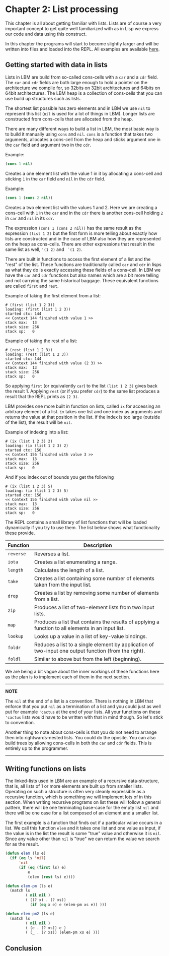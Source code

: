 
# Chapter 2: List processing

This chapter is all about getting familiar with lists. Lists are
of course a very important concept to get quite well familiarized with
as in Lisp we express our code and data using this construct.

In this chapter the programs will start to become slightly larger and
will be written into files and loaded into the REPL. All examples are
available [here](./ch2_examples).


## Getting started with data in lists

Lists in LBM are build from so-called cons-cells with a `car` and a `cdr`
field. The `car` and `cdr` fields are both large enough to hold a pointer
on the architecture we compile for, so 32bits on 32bit architectures and
64bits on 64bit architectures. The LBM heap is a collection of cons-cells
that you can use build up structures such as lists.

The shortest list possible has zero elements and in LBM we use `nil` to
represent this list (`nil` is used for a lot of things in LBM). Longer
lists are constructed from cons-cells that are allocated from the heap.

There are many different ways to build a list in LBM, the most basic way
is to build it manually using `cons` and `nil`. `cons` is a function
that takes two arguments, allocates a cons-cell from the heap and sticks
argument one in the `car` field and argument two in the `cdr`.

Example:
```lisp
(cons 1 nil)
```
Creates a one element list with the value 1 in it by allocating a cons-cell
and sticking `1` in the `car` field and `nil` in the `cdr` field.

Example:
```lisp
(cons 1 (cons 2 nil))
```
Creates a two element list with the values 1 and 2. Here we are creating a
cons-cell with `1` in the `car` and in the `cdr` there is another cons-cell
holding `2` in `car` and `nil` in its `cdr`.

The expression `(cons 1 (cons 2 nil))` has the same result as the
expression `(list 1 2)` but the first form is more telling about exactly how
lists are constructed and in the case of LBM also how they are represented
on the heap as cons-cells. There are other expressions that result
in the same list as well, `'(1 2)` and `` `(1 2)``.

There are built in functions to access the first element of a list
and the "rest" of the list. These functions are traditionally called
`car` and `cdr` in lisps as what they do is exactly accessing these fields
of a cons-cell. In LBM we have the `car` and `cdr` functions but also
names which are a bit more telling and not carrying the same historical baggage.
These equivalent functions are called `first` and `rest`.

Example of taking the first element from a list:
```
# (first (list 1 2 3))
loading: (first (list 1 2 3))
started ctx: 144
<< Context 144 finished with value 1 >>
stack max:  13
stack size: 256
stack sp:   0
```

Example of taking the rest of a list:
```
# (rest (list 1 2 3))
loading: (rest (list 1 2 3))
started ctx: 144
<< Context 144 finished with value (2 3) >>
stack max:  13
stack size: 256
stack sp:   0
```

So applying `first` (or equivalently `car`) to the list `(list 1 2 3)` gives
back the result 1. Applying `rest` (or if you prefer `cdr`) to the same list
produces a result that the REPL prints as `(2 3)`.

LBM provides one more built in function on lists, called `ix` for accessing
an arbitrary element of a list. `ix` takes one list and one index as arguments
and returns the value at that position in the list. if the index is too large
(outside of the list), the result will be `nil`.

Example of indexing into a list:
```
# (ix (list 1 2 3) 2)
loading: (ix (list 1 2 3) 2)
started ctx: 156
<< Context 156 finished with value 3 >>
stack max:  13
stack size: 256
stack sp:   0
```

And if you index out of bounds you get the following
```
# (ix (list 1 2 3) 5)
loading: (ix (list 1 2 3) 5)
started ctx: 156
<< Context 156 finished with value nil >>
stack max:  13
stack size: 256
stack sp:   0
```

The REPL contains a small library of list functions that will be loaded
dynamically if you try to use them. The list below shows what functionality
these provide.

| Function   | Description                         |
| ---        | ---                                 |
| `reverse`  | Reverses a list.                    |
| `iota`     | Creates a list enumerating a range. |
| `length`   | Calculates the length of a list.    |
| `take`     | Creates a list containing some number of elements taken from the input list. |
| `drop`     | Creates a list by removing some number of elements from a list. |
| `zip`      | Produces a list of two-element lists from two input lists. |
| `map`      | Produces a list that contains the results of applying a function to all elements in an input list. |
| `lookup`   | Looks up a value in a list of key-value bindings. |
| `foldr`    | Reduces a list to a single element by application of two-input one output function (from the right). |
| `foldl`    | Similar to above but from the left (beginning). |

We are being a bit vague about the inner workings of these functions here
as the plan is to implement each of them in the next section.

---
**NOTE** 

The `nil` at the end of a list is a convention. There is nothing 
in LBM that enforce that you put `nil` as a termination of a list 
and you could just as well put for example `'cactus` at the end of 
your lists. All your functions on these `'cactus` lists would have to 
be written with that in mind though. So let's stick to convention. 

Another thing to note about cons-cells is that you do not need 
to arrange then into rightwards-nested lists. You could do the oposite. 
You can also build trees by allowing cons-cells in both the `car` and 
`cdr` fields. This is entirely up to the programmer. 

---

## Writing functions on lists

The linked-lists used in LBM are an example of a recursive data-structure, 
that is, all lists of 1 or more elements are built up from smaller lists. 
Operating on such a structure is often very cleanly expressible as a 
recursive function, which is something we will implement lots of in 
this section. When writing recursive programs on list these will follow 
a general pattern, there will be one terminating base-case for the empty list `nil`
and there will be one case for a list composed of an element and a smaller 
list.

The first example is a function that finds out if a particular value 
occurs in a list. We call this function `elem` and it takes one list 
and one value as input, if the value is in the list the result is some "true"
value and otherwise it is `nil`. Since any value other than `nil` is "true" 
we can return the value we search for as the result. 

```lisp
(defun elem (ls e)
  (if (eq ls 'nil)
      'nil
      (if (eq (first ls) e)
          e
          (elem (rest ls) e))))
``` 


```lisp
(defun elem-pm (ls e)
  (match ls
         ( nil nil )
         ( ((? x) . (? xs))
           (if (eq x e) e (elem-pm xs e)) )))
```


```lisp
(defun elem-pm2 (ls e)
  (match ls
         ( nil nil )
         ( (e . (? xs)) e )
         ( (_ . (? xs)) (elem-pm xs e) )))
```








## Conclusion
